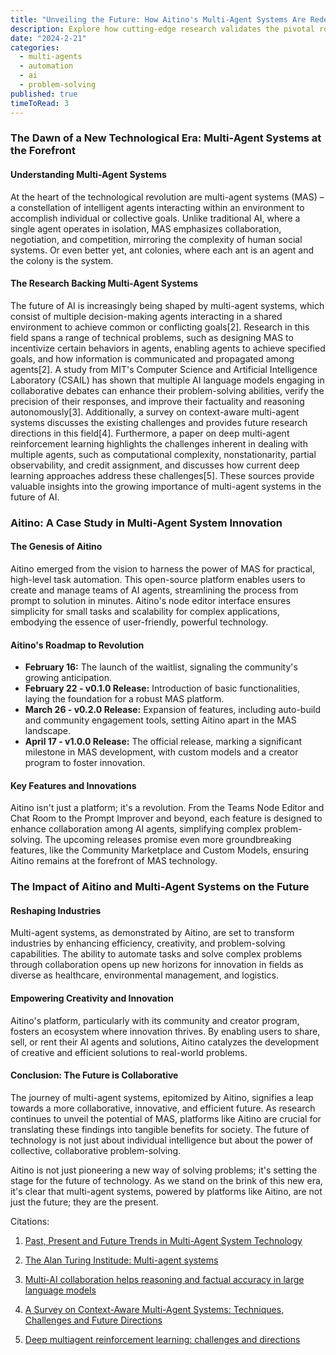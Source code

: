 ```yaml
---
title: "Unveiling the Future: How Aitino's Multi-Agent Systems Are Redefining Innovation"
description: Explore how cutting-edge research validates the pivotal role of multi-agent systems in shaping our future. Dive into insights and breakthroughs in this thought-provoking exploration.
date: "2024-2-21"
categories:
  - multi-agents
  - automation
  - ai
  - problem-solving
published: true
timeToRead: 3
---
```


### The Dawn of a New Technological Era: Multi-Agent Systems at the Forefront

#### Understanding Multi-Agent Systems

At the heart of the technological revolution are multi-agent systems (MAS) – a constellation of intelligent agents interacting within an environment to accomplish individual or collective goals. Unlike traditional AI, where a single agent operates in isolation, MAS emphasizes collaboration, negotiation, and competition, mirroring the complexity of human social systems. Or even better yet, ant colonies, where each ant is an agent and the colony is the system.

#### The Research Backing Multi-Agent Systems

The future of AI is increasingly being shaped by multi-agent systems, which consist of multiple decision-making agents interacting in a shared environment to achieve common or conflicting goals[2]. Research in this field spans a range of technical problems, such as designing MAS to incentivize certain behaviors in agents, enabling agents to achieve specified goals, and how information is communicated and propagated among agents[2]. A study from MIT's Computer Science and Artificial Intelligence Laboratory (CSAIL) has shown that multiple AI language models engaging in collaborative debates can enhance their problem-solving abilities, verify the precision of their responses, and improve their factuality and reasoning autonomously[3]. Additionally, a survey on context-aware multi-agent systems discusses the existing challenges and provides future research directions in this field[4]. Furthermore, a paper on deep multi-agent reinforcement learning highlights the challenges inherent in dealing with multiple agents, such as computational complexity, nonstationarity, partial observability, and credit assignment, and discusses how current deep learning approaches address these challenges[5]. These sources provide valuable insights into the growing importance of multi-agent systems in the future of AI.

### Aitino: A Case Study in Multi-Agent System Innovation

#### The Genesis of Aitino

Aitino emerged from the vision to harness the power of MAS for practical, high-level task automation. This open-source platform enables users to create and manage teams of AI agents, streamlining the process from prompt to solution in minutes. Aitino's node editor interface ensures simplicity for small tasks and scalability for complex applications, embodying the essence of user-friendly, powerful technology.

#### Aitino's Roadmap to Revolution

- **February 16:** The launch of the waitlist, signaling the community's growing anticipation.
- **February 22 - v0.1.0 Release:** Introduction of basic functionalities, laying the foundation for a robust MAS platform.
- **March 26 - v0.2.0 Release:** Expansion of features, including auto-build and community engagement tools, setting Aitino apart in the MAS landscape.
- **April 17 - v1.0.0 Release:** The official release, marking a significant milestone in MAS development, with custom models and a creator program to foster innovation.

#### Key Features and Innovations

Aitino isn't just a platform; it's a revolution. From the Teams Node Editor and Chat Room to the Prompt Improver and beyond, each feature is designed to enhance collaboration among AI agents, simplifying complex problem-solving. The upcoming releases promise even more groundbreaking features, like the Community Marketplace and Custom Models, ensuring Aitino remains at the forefront of MAS technology.

### The Impact of Aitino and Multi-Agent Systems on the Future

#### Reshaping Industries

Multi-agent systems, as demonstrated by Aitino, are set to transform industries by enhancing efficiency, creativity, and problem-solving capabilities. The ability to automate tasks and solve complex problems through collaboration opens up new horizons for innovation in fields as diverse as healthcare, environmental management, and logistics.

#### Empowering Creativity and Innovation

Aitino's platform, particularly with its community and creator program, fosters an ecosystem where innovation thrives. By enabling users to share, sell, or rent their AI agents and solutions, Aitino catalyzes the development of creative and efficient solutions to real-world problems.

#### Conclusion: The Future is Collaborative

The journey of multi-agent systems, epitomized by Aitino, signifies a leap towards a more collaborative, innovative, and efficient future. As research continues to unveil the potential of MAS, platforms like Aitino are crucial for translating these findings into tangible benefits for society. The future of technology is not just about individual intelligence but about the power of collective, collaborative problem-solving.

Aitino is not just pioneering a new way of solving problems; it's setting the stage for the future of technology. As we stand on the brink of this new era, it's clear that multi-agent systems, powered by platforms like Aitino, are not just the future; they are the present.

Citations:

1. [Past, Present and Future Trends in Multi-Agent System Technology](https://www.researchgate.net/publication/367228899_Past_Present_and_Future_Trends_in_Multi-Agent_System_Technology)

2. [The Alan Turing Institude: Multi-agent systems](https://www.turing.ac.uk/research/interest-groups/multi-agent-systems)

3. [Multi-AI collaboration helps reasoning and factual accuracy in large language models](https://news.mit.edu/2023/multi-ai-collaboration-helps-reasoning-factual-accuracy-language-models-0918)

4. [A Survey on Context-Aware Multi-Agent Systems: Techniques, Challenges and Future Directions](https://arxiv.org/abs/2402.01968)

5. [Deep multiagent reinforcement learning: challenges and directions](https://link.springer.com/article/10.1007/s10462-022-10299-x)
